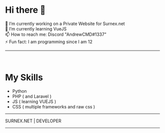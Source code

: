# Hi there 👋

🔭 I’m currently working on a Private Website for Surnex.net <br>
🌱 I’m currently learning VueJS <br>
📫 How to reach me: Discord "AndrewCMD#1337" <br>
⚡ Fun fact: I am programming since I am 12<br>

---
<br>


# My Skills
- Python
- PHP ( and Laravel )
- JS ( learning VUEJS )
- CSS ( multiple frameworks and raw css )

---
 SURNEX.NET | DEVELOPER
 
---
